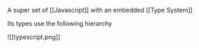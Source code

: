 A super set of [[Javascript]] with an embedded [[Type System]]

Its types use the following hierarchy

![[typescript.png]]
